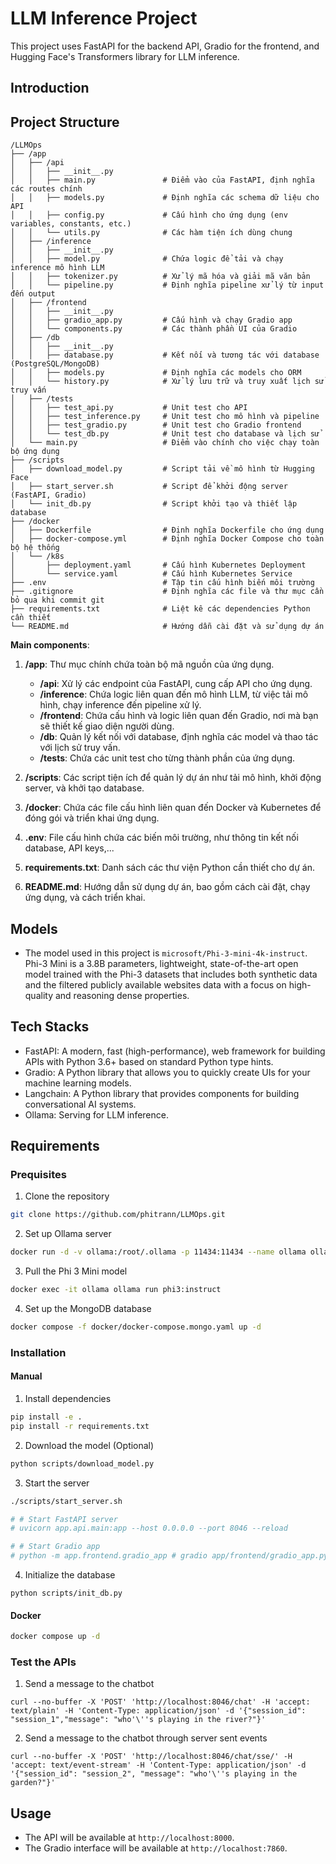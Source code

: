 # LLM Inference Project

This project uses FastAPI for the backend API, Gradio for the frontend, and Hugging Face's Transformers library for LLM inference.

## Introduction


## Project Structure
```
/LLMOps
├── /app
│   ├── /api
│   │   ├── __init__.py
│   │   ├── main.py               # Điểm vào của FastAPI, định nghĩa các routes chính
│   │   ├── models.py             # Định nghĩa các schema dữ liệu cho API
│   │   ├── config.py             # Cấu hình cho ứng dụng (env variables, constants, etc.)
│   │   └── utils.py              # Các hàm tiện ích dùng chung
│   ├── /inference
│   │   ├── __init__.py
│   │   ├── model.py              # Chứa logic để tải và chạy inference mô hình LLM
│   │   ├── tokenizer.py          # Xử lý mã hóa và giải mã văn bản
│   │   └── pipeline.py           # Định nghĩa pipeline xử lý từ input đến output
│   ├── /frontend
│   │   ├── __init__.py
│   │   ├── gradio_app.py         # Cấu hình và chạy Gradio app
│   │   └── components.py         # Các thành phần UI của Gradio
│   ├── /db
│   │   ├── __init__.py
│   │   ├── database.py           # Kết nối và tương tác với database (PostgreSQL/MongoDB)
│   │   ├── models.py             # Định nghĩa các models cho ORM
│   │   └── history.py            # Xử lý lưu trữ và truy xuất lịch sử truy vấn
│   ├── /tests
│   │   ├── test_api.py           # Unit test cho API
│   │   ├── test_inference.py     # Unit test cho mô hình và pipeline
│   │   ├── test_gradio.py        # Unit test cho Gradio frontend
│   │   └── test_db.py            # Unit test cho database và lịch sử
│   └── main.py                   # Điểm vào chính cho việc chạy toàn bộ ứng dụng
├── /scripts
│   ├── download_model.py         # Script tải về mô hình từ Hugging Face
│   ├── start_server.sh           # Script để khởi động server (FastAPI, Gradio)
│   └── init_db.py                # Script khởi tạo và thiết lập database
├── /docker
│   ├── Dockerfile                # Định nghĩa Dockerfile cho ứng dụng
│   ├── docker-compose.yml        # Định nghĩa Docker Compose cho toàn bộ hệ thống
│   └── /k8s
│       ├── deployment.yaml       # Cấu hình Kubernetes Deployment
│       └── service.yaml          # Cấu hình Kubernetes Service
├── .env                          # Tập tin cấu hình biến môi trường
├── .gitignore                    # Định nghĩa các file và thư mục cần bỏ qua khi commit git
├── requirements.txt              # Liệt kê các dependencies Python cần thiết
└── README.md                     # Hướng dẫn cài đặt và sử dụng dự án
```

__Main components__:
1. __/app__: Thư mục chính chứa toàn bộ mã nguồn của ứng dụng.
    - __/api__: Xử lý các endpoint của FastAPI, cung cấp API cho ứng dụng.
    - __/inference__: Chứa logic liên quan đến mô hình LLM, từ việc tải mô hình, chạy inference đến pipeline xử lý.
    - __/frontend__: Chứa cấu hình và logic liên quan đến Gradio, nơi mà bạn sẽ thiết kế giao diện người dùng.
    - __/db__: Quản lý kết nối với database, định nghĩa các model và thao tác với lịch sử truy vấn.
    - __/tests__: Chứa các unit test cho từng thành phần của ứng dụng.
2. __/scripts__: Các script tiện ích để quản lý dự án như tải mô hình, khởi động server, và khởi tạo database.

3. __/docker__: Chứa các file cấu hình liên quan đến Docker và Kubernetes để đóng gói và triển khai ứng dụng.

4. __.env__: File cấu hình chứa các biến môi trường, như thông tin kết nối database, API keys,...

5. __requirements.txt__: Danh sách các thư viện Python cần thiết cho dự án.

6. __README.md__: Hướng dẫn sử dụng dự án, bao gồm cách cài đặt, chạy ứng dụng, và cách triển khai.

## Models
- The model used in this project is `microsoft/Phi-3-mini-4k-instruct`. Phi-3 Mini is a 3.8B parameters, lightweight, state-of-the-art open model trained with the Phi-3 datasets that includes both synthetic data and the filtered publicly available websites data with a focus on high-quality and reasoning dense properties.


## Tech Stacks
- FastAPI: A modern, fast (high-performance), web framework for building APIs with Python 3.6+ based on standard Python type hints.
- Gradio: A Python library that allows you to quickly create UIs for your machine learning models.
- Langchain: A Python library that provides components for building conversational AI systems.
- Ollama: Serving for LLM inference.


## Requirements
### Prequisites
1. Clone the repository
```bash
git clone https://github.com/phitrann/LLMOps.git
```

2. Set up Ollama server
```bash
docker run -d -v ollama:/root/.ollama -p 11434:11434 --name ollama ollama/ollama
```

3. Pull the Phi 3 Mini model
```bash
docker exec -it ollama ollama run phi3:instruct
```

4. Set up the MongoDB database
```bash
docker compose -f docker/docker-compose.mongo.yaml up -d
```


### Installation

#### Manual


1. Install dependencies
```bash
pip install -e .
pip install -r requirements.txt
```

2. Download the model (Optional)
```bash
python scripts/download_model.py
```

3. Start the server
```bash
./scripts/start_server.sh

# # Start FastAPI server
# uvicorn app.api.main:app --host 0.0.0.0 --port 8046 --reload

# # Start Gradio app
# python -m app.frontend.gradio_app # gradio app/frontend/gradio_app.py
```

4. Initialize the database
```
python scripts/init_db.py
```

#### Docker

```bash
docker compose up -d
```

### Test the APIs

1. Send a message to the chatbot
```
curl --no-buffer -X 'POST' 'http://localhost:8046/chat' -H 'accept: text/plain' -H 'Content-Type: application/json' -d '{"session_id": "session_1","message": "who'\''s playing in the river?"}'
```

2. Send a message to the chatbot through server sent events
```
curl --no-buffer -X 'POST' 'http://localhost:8046/chat/sse/' -H 'accept: text/event-stream' -H 'Content-Type: application/json' -d '{"session_id": "session_2", "message": "who'\''s playing in the garden?"}'
```


## Usage

- The API will be available at `http://localhost:8000`.
- The Gradio interface will be available at `http://localhost:7860`.





